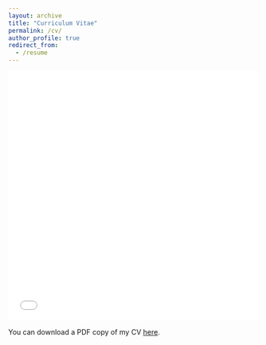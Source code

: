 ```yaml
---
layout: archive
title: "Curriculum Vitae"
permalink: /cv/
author_profile: true
redirect_from:
  - /resume
---
```

<iframe src="/images/Alexandre_Resume.pdf" width="100%" height="500" frameborder="no" border="0" marginwidth="0" marginheight="0"></iframe>

You can download a PDF copy of my CV [here](/images/Alexandre_Resume.pdf).
